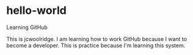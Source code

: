 # hello-world
Learning GitHub

This is jcwoolridge.
I am learning how to work GitHub because I want to become a developer.
This is practice because I'm learning this system.

